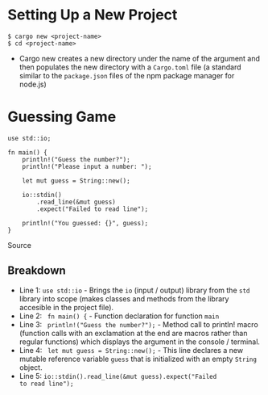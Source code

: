 # Setting Up a New Project
    $ cargo new <project-name>
    $ cd <project-name>

- Cargo new creates a new directory under the name of the argument and then populates the new directory with a <code>Cargo.toml</code> file (a standard similar to the <code>package.json</code> files of the npm package manager for node.js)

# Guessing Game
    use std::io;

    fn main() {
        println!("Guess the number?");
        println!("Please input a number: ");
        
        let mut guess = String::new();

        io::stdin()
            .read_line(&mut guess)
            .expect("Failed to read line");

        println!("You guessed: {}", guess);
    }
Source

## Breakdown
- Line 1: <code>use std::io</code> - Brings the <code>io</code> (input / output) library from the <code>std</code> library into scope (makes classes and methods from the library accesible in the project file).
- Line 2: <code> fn main() {</code> - Function declaration for function <code>main</code>
- Line 3: <code> println!("Guess the number?");</code> - Method call to println! macro (function calls with an exclamation at the end are macros rather than regular functions) which displays the argument in the console  / terminal.
- Line 4: <code> let mut guess = String::new();</code> - This line declares a new mutable reference variable <code>guess</code> that is initialized with an empty <code>String</code> object.
- Line 5: <code>io::stdin().read_line(&mut guess).expect("Failed to read line");